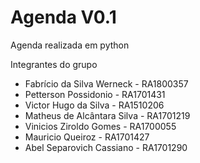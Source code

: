 Agenda V0.1
================================

Agenda realizada em python

Integrantes do grupo

* Fabrício da Silva Werneck - RA1800357
* Petterson Possidonio - RA1701431
* Victor Hugo da Silva - RA1510206
* Matheus de Alcântara Silva - RA1701219
* Vinicios Ziroldo Gomes - RA1700055
* Mauricio Queiroz - RA1701427
* Abel Separovich Cassiano - RA1701290
